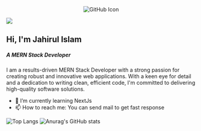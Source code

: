 <div style="margin: 0 auto; text-align: center;">
    <img src="https://media.licdn.com/dms/image/D5616AQH_MGOO9hb1hg/profile-displaybackgroundimage-shrink_350_1400/0/1691398463805?e=1703116800&v=beta&t=PksvZcAAezlAdhH6GLXwSCWuUIzr9bxURgANL-EhyzI" alt="GitHub Icon">
</div>

![](https://komarev.com/ghpvc/?username=jahirul94)

<h2>Hi, I'm Jahirul Islam</h2>
<h5>A  MERN Stack Developer</h5> 

<p>I am a results-driven MERN Stack Developer with a strong passion for creating robust and innovative web applications. With a keen eye for detail and a dedication to writing clean, efficient code, I'm committed to delivering high-quality software solutions.</p>

- 🌱 I’m currently learning NextJs 
- 📫 How to reach me: You can send mail to get fast response 


![Top Langs](https://github-readme-stats.vercel.app/api/top-langs/?username=jahirul94&layout=compact)
![Anurag's GitHub stats](https://github-readme-stats.vercel.app/api?username=jahirul94&show_icons=true&theme=transparant)



